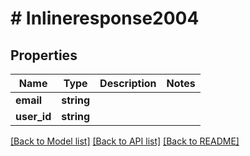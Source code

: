 # # Inlineresponse2004

## Properties

Name | Type | Description | Notes
------------ | ------------- | ------------- | -------------
**email** | **string** |  | 
**user_id** | **string** |  | 

[[Back to Model list]](../../README.md#documentation-for-models) [[Back to API list]](../../README.md#documentation-for-api-endpoints) [[Back to README]](../../README.md)


